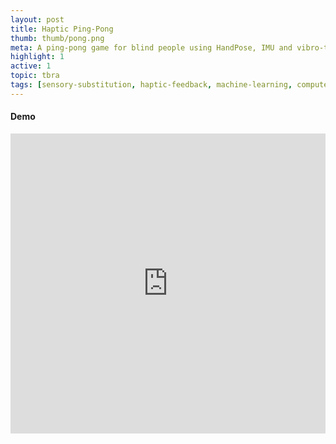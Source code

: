 ```yaml
---
layout: post
title: Haptic Ping-Pong 
thumb: thumb/pong.png
meta: A ping-pong game for blind people using HandPose, IMU and vibro-tactile substitution.   
highlight: 1
active: 1
topic: tbra
tags: [sensory-substitution, haptic-feedback, machine-learning, computer-vision, pose-estimation, processing, arduino, runway-ml, electromagnetic-actuator, inertial-sensor, sensor-calibration, motor-driver, i2c, serial, osc]
---
```


<h4>Demo</h4>
<p></p>
<div class="text-center">
<iframe width="100%" height = "480" src="https://www.youtube.com/embed/SQLM95XENuI" frameborder="0" allow="accelerometer; autoplay; encrypted-media; gyroscope; picture-in-picture" allowfullscreen></iframe>
</div>

